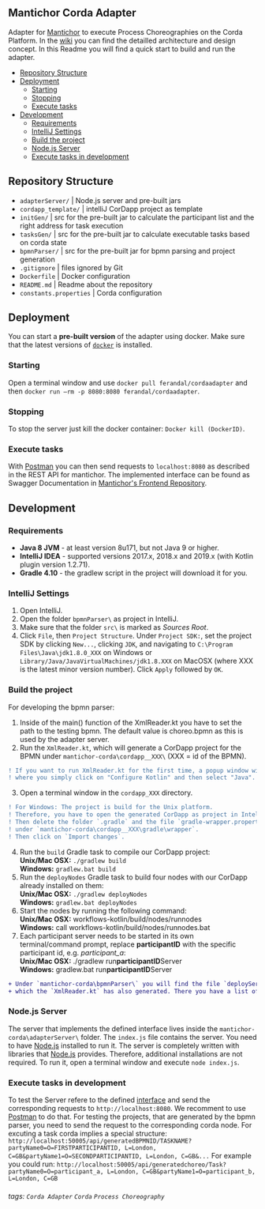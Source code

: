 ## Mantichor Corda Adapter

Adapter for [Mantichor](https://github.com/bptlab/mantichor-frontend/wiki/Architecture) to execute Process Choreographies on the Corda Platform. In the [wiki](https://github.com/bptlab/mantichor-corda/wiki) you can find the detailled architecture and design concept. In this Readme you will find a quick start to build and run the adapter.

- [Repository Structure](#repository-structure)
- [Deployment](#deployment)
  * [Starting](#starting)
  * [Stopping](#stopping)
  * [Execute tasks](#execute-tasks)
- [Development](#development)
  * [Requirements](#requirements)
  * [IntelliJ Settings](#intellij-settings)
  * [Build the project](#build-the-project)
  * [Node.js Server](#nodejs-server)
  * [Execute tasks in development](#execute-tasks-in-development)
  
## Repository Structure

* `adapterServer/` | Node.js server and pre-built jars
* `cordapp_template/` | intelliJ CorDapp project as template
* `initGen/` | src for the pre-built jar to calculate the participant list and the right address for task execution
* `tasksGen/` | src for the pre-built jar to calculate executable tasks based on corda state
* `bpmnParser/` | src for the pre-built jar for bpmn parsing and project generation
* `.gitignore` | files ignored by Git
* `Dockerfile` | Docker configuration
* `README.md` | Readme about the repository
* `constants.properties` | Corda configuration

## Deployment

You can start a **pre-built version** of the adapter using docker. Make sure that the latest versions of [`docker`](https://docs.docker.com/install/) is installed.

### Starting

Open a terminal window and use `docker pull ferandal/cordaadapter` and then `docker run —rm -p 8080:8080 ferandal/cordaadapter`.

### Stopping

To stop the server just kill the docker container: `Docker kill (DockerID)`.

### Execute tasks

With [Postman](https://www.getpostman.com/downloads/) you can then send requests to `localhost:8080` as described in the REST API for mantichor. The implemented interface can be found as Swagger Documentation in [Mantichor's Frontend Repository](https://github.com/bptlab/mantichor-frontend/blob/master/adapter-apidoc.yaml).


## Development

### Requirements
* **Java 8 JVM** - at least version 8u171, but not Java 9 or higher.
* **IntelliJ IDEA** - supported versions 2017.x, 2018.x and 2019.x (with Kotlin plugin version 1.2.71).
* **Gradle 4.10** - the gradlew script in the project will download it for you.

### IntelliJ Settings
1. Open IntelliJ.
2. Open the folder `bpmnParser\` as project in IntelliJ.
3. Make sure that the folder `src\` is marked as *Sources Root*.
4. Click `File`, then `Project Structure`. Under `Project SDK:`, set the project SDK by clicking `New...`, clicking `JDK`, and navigating to `C:\Program Files\Java\jdk1.8.0_XXX` on Windows or `Library/Java/JavaVirtualMachines/jdk1.8.XXX` on MacOSX (where XXX is the latest minor version number). Click `Apply` followed by `OK`.

### Build the project
For developing the bpmn parser:
1. Inside of the main() function of the XmlReader.kt you have to set the path to the testing bpmn. The default value is choreo.bpmn as this is used by the adapter server.
2. Run the `XmlReader.kt`, which will generate a CorDapp project for the BPMN under `mantichor-corda\cordapp__XXX\` (XXX = id of the BPMN).
```diff
! If you want to run XmlReader.kt for the first time, a popup window will appear, 
! where you simply click on "Configure Kotlin" and then select "Java".
```
3. Open a terminal window in the `cordapp_XXX` directory. 
```diff
! For Windows: The project is build for the Unix platform. 
! Therefore, you have to open the generated CorDapp as project in IntelliJ. 
! Then delete the folder `.gradle` and the file `gradle-wrapper.properties` 
! under `mantichor-corda\cordapp__XXX\gradle\wrapper`. 
! Then click on `Import changes`.
```
4. Run the `build` Gradle task to compile our CorDapp project:  
        **Unix/Mac OSX:** `./gradlew build`  
        **Windows:** `gradlew.bat build`  
5. Run the `deployNodes` Gradle task to build four nodes with our CorDapp already installed on them:  
        **Unix/Mac OSX:** `./gradlew deployNodes`  
        **Windows:** `gradlew.bat deployNodes`  
6. Start the nodes by running the following command:  
    **Unix/Mac OSX:** workflows-kotlin/build/nodes/runnodes  
    **Windows:** call workflows-kotlin/build/nodes/runnodes.bat  
7. Each participant server needs to be started in its own terminal/command prompt, replace **participantID** with the specific participant id, e.g. *participant_a*:  
    **Unix/Mac OSX:** ./gradlew run**participantID**Server   
    **Windows:** gradlew.bat run**participantID**Server  
```diff
+ Under `mantichor-corda\bpmnParser\` you will find the file `deployServer.txt`, 
+ which the `XmlReader.kt` has also generated. There you have a list of the participants.
```

### Node.js Server
The server that implements the defined interface lives inside the `mantichor-corda\adapterServer\` folder. The `index.js` file contains the server. You need to have [Node.js](https://nodejs.org/en/download/) installed to run it. The server is completely written with libraries that [Node.js](https://nodejs.org/en/download/) provides. Therefore, additional installations are not required. To run it, open a terminal window and execute `node index.js`.

### Execute tasks in development
To test the Server refere to the defined [interface](https://github.com/bptlab/mantichor-frontend/blob/master/adapter-apidoc.yaml) and send the corresponding requests to `http://localhost:8080`. We recomment to use [Postman](https://www.getpostman.com/downloads/) to do that. For testing the projects, that are generated by the bpmn parser, you need to send the request to the corresponding corda node. For excuting a task corda implies a special structure:
`http://localhost:50005/api/generatedBPMNID/TASKNAME?partyName0=O=FIRSTPARTICIPANTID, L=London, C=GB&partyName1=O=SECONDPARTICIPANTID, L=London, C=GB&...` 
For example you could run: `http://localhost:50005/api/generatedchoreo/Task?partyName0=O=participant_a, L=London, C=GB&partyName1=O=participant_b, L=London, C=GB`

###### tags: `Corda Adapter` `Corda` `Process Choreography`

